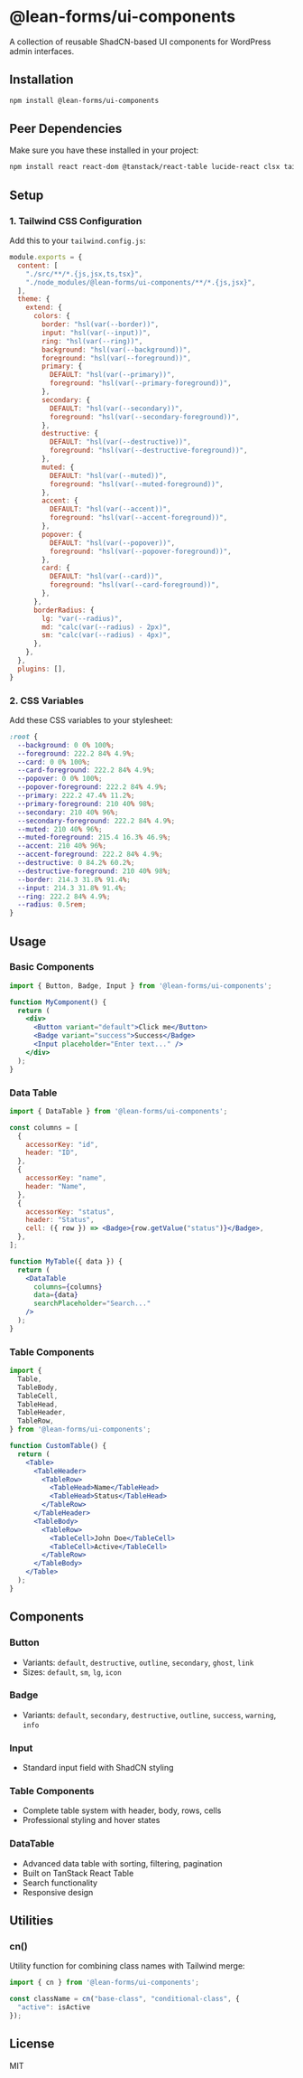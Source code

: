 # @lean-forms/ui-components

A collection of reusable ShadCN-based UI components for WordPress admin interfaces.

## Installation

```bash
npm install @lean-forms/ui-components
```

## Peer Dependencies

Make sure you have these installed in your project:

```bash
npm install react react-dom @tanstack/react-table lucide-react clsx tailwind-merge class-variance-authority
```

## Setup

### 1. Tailwind CSS Configuration

Add this to your `tailwind.config.js`:

```javascript
module.exports = {
  content: [
    "./src/**/*.{js,jsx,ts,tsx}",
    "./node_modules/@lean-forms/ui-components/**/*.{js,jsx}",
  ],
  theme: {
    extend: {
      colors: {
        border: "hsl(var(--border))",
        input: "hsl(var(--input))",
        ring: "hsl(var(--ring))",
        background: "hsl(var(--background))",
        foreground: "hsl(var(--foreground))",
        primary: {
          DEFAULT: "hsl(var(--primary))",
          foreground: "hsl(var(--primary-foreground))",
        },
        secondary: {
          DEFAULT: "hsl(var(--secondary))",
          foreground: "hsl(var(--secondary-foreground))",
        },
        destructive: {
          DEFAULT: "hsl(var(--destructive))",
          foreground: "hsl(var(--destructive-foreground))",
        },
        muted: {
          DEFAULT: "hsl(var(--muted))",
          foreground: "hsl(var(--muted-foreground))",
        },
        accent: {
          DEFAULT: "hsl(var(--accent))",
          foreground: "hsl(var(--accent-foreground))",
        },
        popover: {
          DEFAULT: "hsl(var(--popover))",
          foreground: "hsl(var(--popover-foreground))",
        },
        card: {
          DEFAULT: "hsl(var(--card))",
          foreground: "hsl(var(--card-foreground))",
        },
      },
      borderRadius: {
        lg: "var(--radius)",
        md: "calc(var(--radius) - 2px)",
        sm: "calc(var(--radius) - 4px)",
      },
    },
  },
  plugins: [],
}
```

### 2. CSS Variables

Add these CSS variables to your stylesheet:

```css
:root {
  --background: 0 0% 100%;
  --foreground: 222.2 84% 4.9%;
  --card: 0 0% 100%;
  --card-foreground: 222.2 84% 4.9%;
  --popover: 0 0% 100%;
  --popover-foreground: 222.2 84% 4.9%;
  --primary: 222.2 47.4% 11.2%;
  --primary-foreground: 210 40% 98%;
  --secondary: 210 40% 96%;
  --secondary-foreground: 222.2 84% 4.9%;
  --muted: 210 40% 96%;
  --muted-foreground: 215.4 16.3% 46.9%;
  --accent: 210 40% 96%;
  --accent-foreground: 222.2 84% 4.9%;
  --destructive: 0 84.2% 60.2%;
  --destructive-foreground: 210 40% 98%;
  --border: 214.3 31.8% 91.4%;
  --input: 214.3 31.8% 91.4%;
  --ring: 222.2 84% 4.9%;
  --radius: 0.5rem;
}
```

## Usage

### Basic Components

```jsx
import { Button, Badge, Input } from '@lean-forms/ui-components';

function MyComponent() {
  return (
    <div>
      <Button variant="default">Click me</Button>
      <Badge variant="success">Success</Badge>
      <Input placeholder="Enter text..." />
    </div>
  );
}
```

### Data Table

```jsx
import { DataTable } from '@lean-forms/ui-components';

const columns = [
  {
    accessorKey: "id",
    header: "ID",
  },
  {
    accessorKey: "name",
    header: "Name",
  },
  {
    accessorKey: "status",
    header: "Status",
    cell: ({ row }) => <Badge>{row.getValue("status")}</Badge>,
  },
];

function MyTable({ data }) {
  return (
    <DataTable
      columns={columns}
      data={data}
      searchPlaceholder="Search..."
    />
  );
}
```

### Table Components

```jsx
import {
  Table,
  TableBody,
  TableCell,
  TableHead,
  TableHeader,
  TableRow,
} from '@lean-forms/ui-components';

function CustomTable() {
  return (
    <Table>
      <TableHeader>
        <TableRow>
          <TableHead>Name</TableHead>
          <TableHead>Status</TableHead>
        </TableRow>
      </TableHeader>
      <TableBody>
        <TableRow>
          <TableCell>John Doe</TableCell>
          <TableCell>Active</TableCell>
        </TableRow>
      </TableBody>
    </Table>
  );
}
```

## Components

### Button
- Variants: `default`, `destructive`, `outline`, `secondary`, `ghost`, `link`
- Sizes: `default`, `sm`, `lg`, `icon`

### Badge
- Variants: `default`, `secondary`, `destructive`, `outline`, `success`, `warning`, `info`

### Input
- Standard input field with ShadCN styling

### Table Components
- Complete table system with header, body, rows, cells
- Professional styling and hover states

### DataTable
- Advanced data table with sorting, filtering, pagination
- Built on TanStack React Table
- Search functionality
- Responsive design

## Utilities

### cn()
Utility function for combining class names with Tailwind merge:

```jsx
import { cn } from '@lean-forms/ui-components';

const className = cn("base-class", "conditional-class", {
  "active": isActive
});
```

## License

MIT
